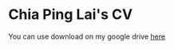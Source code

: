 # Chia Ping Lai's CV

You can use download on my google drive [here](https://drive.google.com/file/d/15OWyTCrHr8U5HD-dNRK5quwbtssXwjWd/view)